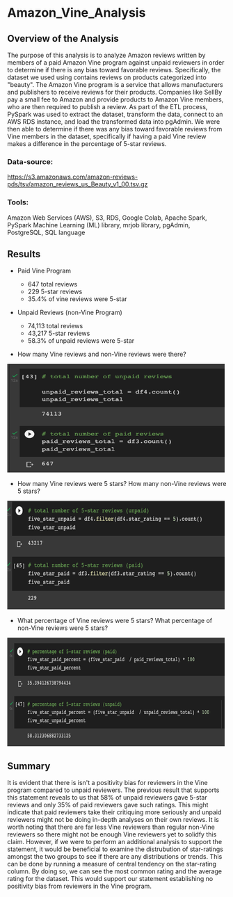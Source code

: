 # Amazon_Vine_Analysis

## Overview of the Analysis

The purpose of this analysis is to analyze Amazon reviews written by members of a paid Amazon Vine program against unpaid reviewers in order to determine if there is any bias toward favorable reviews. Specifically, the dataset we used using contains reviews on products categorized into "beauty". The Amazon Vine program is a service that allows manufacturers and publishers to receive reviews for their products. Companies like SellBy pay a small fee to Amazon and provide products to Amazon Vine members, who are then required to publish a review. 
As part of the ETL process, PySpark was used to extract the dataset, transform the data, connect to an AWS RDS instance, and load the transformed data into pgAdmin. We were then able to determine if there was any bias toward favorable reviews from Vine members in the dataset, specifically if having a paid Vine review makes a difference in the percentage of 5-star reviews.


### Data-source:

https://s3.amazonaws.com/amazon-reviews-pds/tsv/amazon_reviews_us_Beauty_v1_00.tsv.gz

### Tools:

Amazon Web Services (AWS), S3, RDS, Google Colab, Apache Spark, PySpark Machine Learning (ML) library, mrjob library, pgAdmin, PostgreSQL, SQL language


## Results

* Paid Vine Program

  * 647 total reviews
  * 229 5-star reviews
  * 35.4% of vine reviews were 5-star

* Unpaid Reviews (non-Vine Program)

  * 74,113 total reviews
  * 43,217 5-star reviews
  * 58.3% of unpaid reviews were 5-star

* How many Vine reviews and non-Vine reviews were there?

<img src="images/Screen Shot 2022-04-10 at 11.50.47 PM.png" alt="Alt text" title="Optional title" width="500" height="250"/>

* How many Vine reviews were 5 stars? How many non-Vine reviews were 5 stars?

<img src="images/Screen Shot 2022-04-10 at 11.50.55 PM.png" alt="Alt text" title="Optional title" width="500" height="250"/>

* What percentage of Vine reviews were 5 stars? What percentage of non-Vine reviews were 5 stars?

<img src="images/Screen Shot 2022-04-11 at 12.13.57 AM.png" alt="Alt text" title="Optional title" width="500" height="250"/>


## Summary


It is evident that there is isn't a positivity bias for reviewers in the Vine program compared to unpaid reviewers. The previous result that supports this statement reveals to us that 58% of unpaid reviewers gave 5-star reviews and only 35% of paid reviewers gave such ratings. This might indicate that paid reviewers take their critiquing more seriously and unpaid reviewers might not be doing in-depth analyses on their own reviews. It is worth noting that there are far less Vine reviewers than regular non-Vine reviewers so there might not be enough Vine reviewers yet to solidfy this claim. However, if we were to perform an additional analysis to support the statement, it would be beneficial to examine the distrubution of star-ratings amongst the two groups to see if there are any distributions or trends. This can be done by running a measure of central tendency on the star-rating column. By doing so, we can see the most common rating and the average rating for the dataset. This would support our statement establishing no positivity bias from reviewers in the Vine program.
